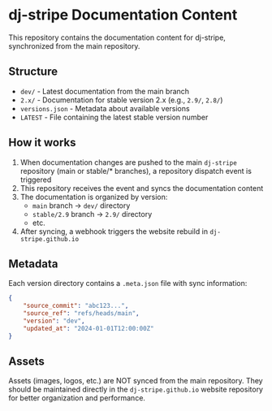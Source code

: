 # dj-stripe Documentation Content

This repository contains the documentation content for dj-stripe, synchronized from the main repository.

## Structure

-   `dev/` - Latest documentation from the main branch
-   `2.x/` - Documentation for stable version 2.x (e.g., `2.9/`, `2.8/`)
-   `versions.json` - Metadata about available versions
-   `LATEST` - File containing the latest stable version number

## How it works

1. When documentation changes are pushed to the main `dj-stripe` repository (main or stable/\* branches), a repository dispatch event is triggered
2. This repository receives the event and syncs the documentation content
3. The documentation is organized by version:
    - `main` branch → `dev/` directory
    - `stable/2.9` branch → `2.9/` directory
    - etc.
4. After syncing, a webhook triggers the website rebuild in `dj-stripe.github.io`

## Metadata

Each version directory contains a `.meta.json` file with sync information:

```json
{
	"source_commit": "abc123...",
	"source_ref": "refs/heads/main",
	"version": "dev",
	"updated_at": "2024-01-01T12:00:00Z"
}
```

## Assets

Assets (images, logos, etc.) are NOT synced from the main repository. They should be maintained directly in the `dj-stripe.github.io` website repository for better organization and performance.
